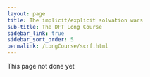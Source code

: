 ```yaml
---
layout: page
title: The implicit/explicit solvation wars
sub-title: The DFT Long Course
sidebar_link: true
sidebar_sort_order: 5
permalink: /LongCourse/scrf.html
---
```


This page not done yet
